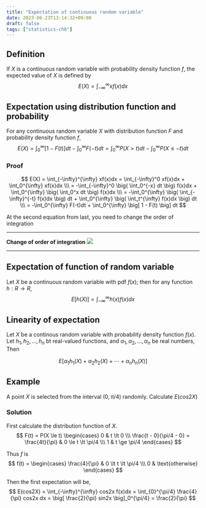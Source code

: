 ```yaml
---
title: "Expectation of continuous random variable"
date: 2023-06-23T13:14:32+09:00
draft: false
tags: ["statistics-ch6"]
---
```


## Definition
If $X$ is a continuous random variable with probability density function $f$, the expected value of $X$ is defined by
$$
E(X) = \int_{-\infty}^{\infty} xf(x)dx
$$

## Expectation using distribution function and probability
For any continuous random variable $X$ with distribution function $F$ and probability density function $f$,
$$
E(X) = \int_0^{\infty} \big[ 1 - F(t) \big] dt - \int_0^{\infty} F(-t)dt = \int_0^{\infty} P(X \gt t) dt - \int_0^{\infty} P(X \le -t)dt
$$

### Proof
$$
E(X) = \int_{-\infty}^{\infty} xf(x)dx = \int_{-\infty}^0 xf(x)dx + \int_0^{\infty} xf(x)dx \\\ = 
-\int_{-\infty}^0 \big( \int_0^{-x} dt \big) f(x)dx + \int_0^{\infty} \big( \int_0^x dt \big) f(x)dx \\\ =  -\int_0^{\infty} \big( \int_{-\infty}^{-t} f(x)dx \big) dt + \int_0^{\infty} \big( \int_t^{\infty} f(x)dx \big) dt \\\ = -\int_0^{\infty} F(-t)dt + \int_0^{\infty} \big[ 1 - F(t) \big] dt
$$

At the second equation from last, you need to change the order of integration


---
**Change of order of integration**
![](/posts/statistics/chapter6/images/change_of_order_of_integration.png)

---

## Expectation of function of random variable
Let $X$ be a continuous random variable with pdf $f(x)$; then for any function $h: R \rightarrow R$,
$$
E[h(X)] = \int_{-\infty}^{\infty} h(x)f(x)dx
$$

## Linearity of expectation
Let $X$ be a continous random variable with probability density function $f(x)$. Let $h_1, h_2, \dotso, h_n$ bt real-valued functions, and $\alpha_1, \alpha_2, \dotso, \alpha_n$ be real numbers, Then

$$
E[\alpha_1h_1(X) + \alpha_2 h_2(X) + \dotsm + \alpha_n h_n(X)]
$$

## Example
A point $X$ is selected from the interval $(0, \pi/4)$ randomly. Calculate $E(cos2X)$

### Solution
First calculate the distribution function of $X$.
$$
F(t) = P(X \le t)
\begin{cases}
0 & t \lt 0 \\\
\frac{t - 0}{\pi/4 - 0} = \frac{4t}{\pi} & 0 \le t \lt \pi/4 \\\
1 & t \ge \pi/4
\end{cases}
$$

Thus $f$ is
$$
f(t) = \begin{cases}
\frac{4}{\pi} & 0 \lt t \lt \pi/4 \\\
0 & \text{otherwise}
\end{cases}
$$

Then the first expectation will be,
$$
E(cos2X) = \int_{-\infty}^{\infty} cos2x f(x)dx = 
\int_{0}^{\pi/4} \frac{4}{\pi} cos2x dx = \big[ \frac{2}{\pi} sin2x \big]_0^{\pi/4} = \frac{2}{\pi}
$$